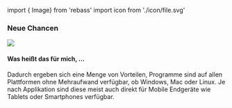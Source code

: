 <!-- @format -->

import { Image} from 'rebass'
import icon from './icon/file.svg'

### Neue Chancen

<Image m={[1,5,15,20]} width={150}  src={icon} />

#### Was heißt das für mich, ...

Dadurch ergeben sich eine Menge von Vorteilen, Programme sind auf allen Plattformen ohne Mehraufwand verfügbar, ob Windows, Mac oder Linux. Je nach Applikation sind diese meist auch direkt für Mobile Endgeräte wie Tablets oder Smartphones verfügbar.
